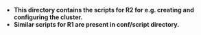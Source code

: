 - **This directory contains the scripts for R2 for e.g. creating and configuring the cluster.**
- **Similar scripts for R1 are present in conf/script directory.**
